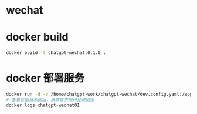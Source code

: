 # wechat

# docker build
```bash
docker build -t chatgpt-wechat:0.1.0 .
```

# docker 部署服务
```bash
docker run -d -v /home/chatgpt-work/chatgpt-wechat/dev.config.yaml:/app/config.yaml --name chatgpt-wechat01 chatgpt-wechat:0.1.0
# 查看容器日志输出，获取首次扫码登录链接
docker logs chatgpt-wechat01
```